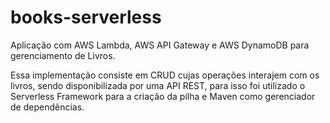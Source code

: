 # books-serverless

Aplicação com AWS Lambda, AWS API Gateway e AWS DynamoDB para gerenciamento de Livros.

Essa implementação consiste em CRUD cujas operações interajem com os livros, sendo disponibilizada por uma API REST, para isso foi utilizado o Serverless Framework para a criação da pilha e Maven como gerenciador de dependências. 

